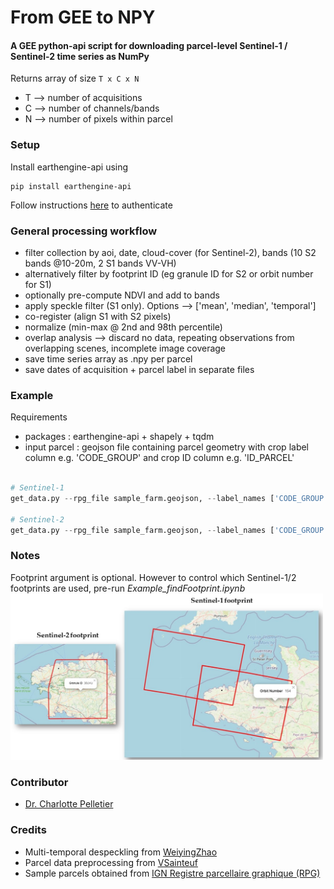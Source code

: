 # From GEE to NPY
#### A GEE python-api script for downloading parcel-level Sentinel-1 / Sentinel-2 time series as NumPy
Returns array of size ```T x C x N ```
* T --> number of acquisitions
* C --> number of channels/bands
* N --> number of pixels within parcel


### Setup

Install earthengine-api using
```
pip install earthengine-api
```

Follow instructions [here](https://developers.google.com/earth-engine/guides/python_install) to authenticate

### General processing workflow
* filter collection by aoi, date, cloud-cover (for Sentinel-2), bands (10 S2 bands @10-20m, 2 S1 bands VV-VH)
* alternatively filter by footprint ID (eg granule ID for S2 or orbit number for S1)
* optionally pre-compute NDVI and add to bands
* apply speckle filter (S1 only). Options --> ['mean', 'median', 'temporal']
* co-register (align S1 with S2 pixels)
* normalize (min-max @ 2nd and 98th percentile)
* overlap analysis --> discard no data, repeating observations from overlapping scenes, incomplete image coverage
* save time series array as .npy per parcel
* save dates of acquisition + parcel label in separate files

### Example

Requirements
* packages : earthengine-api + shapely + tqdm  
* input parcel : geojson file containing parcel geometry with crop label column e.g. 'CODE_GROUP' and crop ID column e.g. 'ID_PARCEL'


```python

# Sentinel-1 
get_data.py --rpg_file sample_farm.geojson, --label_names ['CODE_GROUP'] --id_field ID_PARCEL --output_dir C:/downloads/s1_data --col_id COPERNICUS/S1_GRD --start_date 2021-01-01 --end_date 2021-01-31 --speckle_filter mean --footprint_id [154]

# Sentinel-2
get_data.py --rpg_file sample_farm.geojson, --label_names ['CODE_GROUP'] --id_field ID_PARCEL --output_dir C:/downloads/s2_data --col_id COPERNICUS/S2_SR  --footprint_id ["30UVU"] --start_date 2021-01-01 --end_date 2021-01-31 
```

### Notes
Footprint argument is optional. However to control which Sentinel-1/2 footprints are used, pre-run *Example_findFootprint.ipynb*
<img src="img/sample_footprint.jpg" alt="sample S1/S2 footprints" width="500">


### Contributor
* [Dr. Charlotte Pelletier](https://sites.google.com/site/charpelletier)

### Credits
* Multi-temporal despeckling from [WeiyingZhao](https://github.com/WeiyingZhao/Multitemporal-Sentinel-1-images-denoising-and-downloading-via-GEE)
* Parcel data preprocessing from [VSainteuf](https://github.com/VSainteuf/pytorch-psetae/tree/master/preprocessing)
* Sample parcels obtained from [IGN Registre parcellaire graphique (RPG)](https://www.data.gouv.fr/fr/datasets/registre-parcellaire-graphique-rpg-contours-des-parcelles-et-ilots-culturaux-et-leur-groupe-de-cultures-majoritaire/) 

